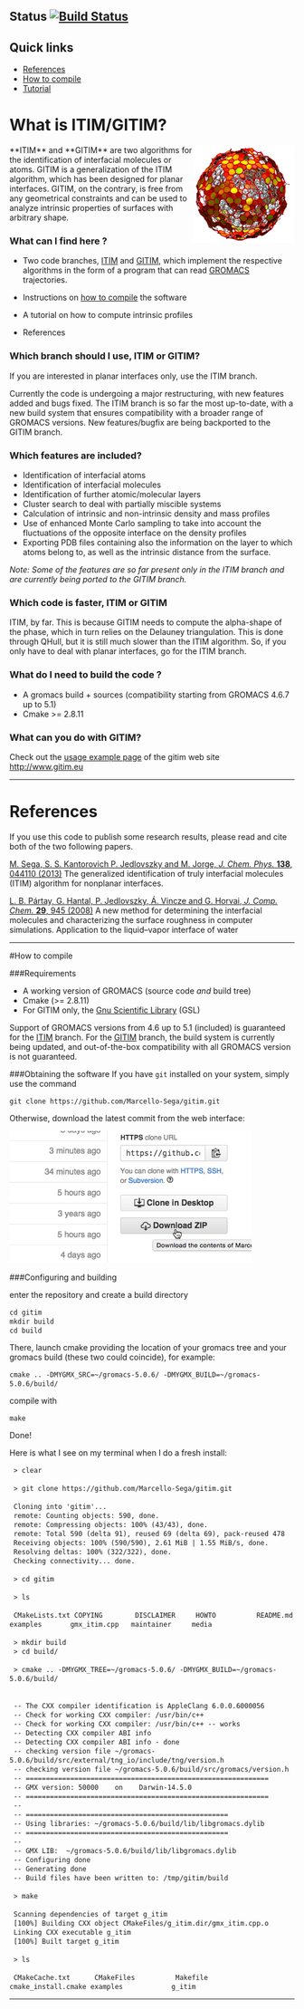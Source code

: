## Status [![Build Status](https://travis-ci.org/Marcello-Sega/gitim.svg?branch=ITIM)](https://travis-ci.org/Marcello-Sega/gitim) 

## Quick links
*  [References](#references)
*  [How to compile](#how-to-compile)
*  [Tutorial](http://marcello-sega.github.io/gitim/tutorial.html)

# What is ITIM/GITIM?  
<img src="https://raw.githubusercontent.com/Marcello-Sega/gitim/ITIM/media/soot1small.png" width="180" align="right" style="z-index:999;">
**ITIM** and **GITIM** are two algorithms for the identification
of interfacial molecules or atoms. GITIM is a generalization of the
ITIM algorithm, which has been designed for planar interfaces. GITIM,
on the contrary, is free from any geometrical constraints and can
be used to analyze intrinsic properties of surfaces with arbitrary
shape. 

### What can I find here ? 

* Two code branches,
[ITIM](https://github.com/Marcello-Sega/gitim/tree/ITIM) and
[GITIM](https://github.com/Marcello-Sega/gitim/tree/GITIM), which
implement the respective algorithms in the form of a program that
can read [GROMACS](http://www.gromacs.org) trajectories.

* Instructions on [how to compile](#how-to-compile) the software
 
* A tutorial on how to compute intrinsic profiles

* References

### Which branch should I use, ITIM or GITIM? 

If you are interested in planar interfaces only, use the ITIM branch.

Currently the code is undergoing a major restructuring, with new
features added and bugs fixed. The ITIM branch is so far the most
up-to-date, with a new build system that ensures compatibility with
a broader range of GROMACS versions. New features/bugfix are being
backported to the GITIM branch.

### Which features are included? 
* Identification of interfacial atoms
* Identification of interfacial molecules
* Identification of further atomic/molecular layers
* Cluster search to deal with partially miscible systems
* Calculation of intrinsic and non-intrinsic density and mass profiles
* Use of enhanced Monte Carlo sampling to take into account the fluctuations of the opposite interface on the density profiles
* Exporting PDB files containing also the information on the layer to which atoms belong to, as well as the intrinsic distance from the surface.

_Note: Some of the features are so far present only in the ITIM branch and are currently being ported to the GITIM branch._


### Which code is faster, ITIM or GITIM

ITIM, by far. This is because GITIM needs to compute the alpha-shape
of the phase, which in turn relies on the Delauney triangulation.
This is done through QHull, but it is still much slower than the
ITIM algorithm.  So, if you only have to deal with planar interfaces,
go for the ITIM branch.

### What do I need to build the code ? 

* A gromacs build + sources (compatibility starting from GROMACS 4.6.7 up to 5.1) 
* Cmake >= 2.8.11

### What can you do with GITIM?

Check out the [usage example page](http://www.gitim.eu/usage-examples) of the gitim web site http://www.gitim.eu

---------------------------

# References

If you use this code to publish some research results, please read and cite both of the two following papers.

[M. Sega, S. S. Kantorovich P. Jedlovszky and M. Jorge, _J. Chem. Phys._ **138**, 044110 (2013)](http://dx.doi.org/10.1063/1.4776196) The generalized identification of truly interfacial molecules (ITIM) algorithm for nonplanar interfaces.

[L. B. Pártay, G. Hantal, P. Jedlovszky, Á. Vincze and G. Horvai, _J. Comp. Chem._ **29**, 945 (2008)](http://dx.doi.org/10.1002/jcc.20852) A new method for determining the interfacial molecules and characterizing the surface roughness in computer simulations. Application to the liquid–vapor interface of water

-----------------

#How to compile

###Requirements
* A working version of GROMACS (source code _and_ build tree)
* Cmake (>= 2.8.11)
* For GITIM only, the [Gnu Scientific Library](http://www.gnu.org/software/gsl/) (GSL)

Support of GROMACS versions from 4.6 up to 5.1 (included) is guaranteed for the [ITIM](https://github.com/Marcello-Sega/gitim/tree/ITIM) branch.
For the [GITIM](https://github.com/Marcello-Sega/gitim/tree/GITIM)
branch, the build system is currently being updated, and out-of-the-box
compatibility with all GROMACS version is not guaranteed.

###Obtaining the software
If you have `git` installed on your system, simply use the command

    git clone https://github.com/Marcello-Sega/gitim.git

Otherwise, download the latest commit from the web interface:

![snapshot](https://raw.githubusercontent.com/Marcello-Sega/gitim/ITIM/media/git-clone.png)

###Configuring and building

enter the repository and create a build directory
  
    cd gitim  
    mkdir build
    cd build

There, launch cmake providing the location of your gromacs tree
and your gromacs build (these two could coincide), for example:

    cmake .. -DMYGMX_SRC=~/gromacs-5.0.6/ -DMYGMX_BUILD=~/gromacs-5.0.6/build/

compile with 
   
    make

Done!

Here is what I see on my terminal when I do a fresh install:

     > clear

     > git clone https://github.com/Marcello-Sega/gitim.git

     Cloning into 'gitim'...
     remote: Counting objects: 590, done.
     remote: Compressing objects: 100% (43/43), done.
     remote: Total 590 (delta 91), reused 69 (delta 69), pack-reused 478
     Receiving objects: 100% (590/590), 2.61 MiB | 1.55 MiB/s, done.
     Resolving deltas: 100% (322/322), done.
     Checking connectivity... done.

     > cd gitim

     > ls

     CMakeLists.txt COPYING        DISCLAIMER     HOWTO          README.md      examples       gmx_itim.cpp   maintainer     media

     > mkdir build
     > cd build/

     > cmake .. -DMYGMX_TREE=~/gromacs-5.0.6/ -DMYGMX_BUILD=~/gromacs-5.0.6/build/


     -- The CXX compiler identification is AppleClang 6.0.0.6000056
     -- Check for working CXX compiler: /usr/bin/c++
     -- Check for working CXX compiler: /usr/bin/c++ -- works
     -- Detecting CXX compiler ABI info
     -- Detecting CXX compiler ABI info - done
     -- checking version file ~/gromacs-5.0.6/build/src/external/tng_io/include/tng/version.h
     -- checking version file ~/gromacs-5.0.6/build/src/gromacs/version.h
     -- ============================================================
     -- GMX version: 50000    on    Darwin-14.5.0   
     -- ============================================================
     -- 
     -- ==================================================
     -- Using libraries: ~/gromacs-5.0.6/build/lib/libgromacs.dylib 
     -- ==================================================
     -- 
     -- GMX LIB:  ~/gromacs-5.0.6/build/lib/libgromacs.dylib
     -- Configuring done
     -- Generating done
     -- Build files have been written to: /tmp/gitim/build

     > make

     Scanning dependencies of target g_itim
     [100%] Building CXX object CMakeFiles/g_itim.dir/gmx_itim.cpp.o
     Linking CXX executable g_itim
     [100%] Built target g_itim

     > ls

     CMakeCache.txt      CMakeFiles          Makefile            cmake_install.cmake examples            g_itim

---------------------------


